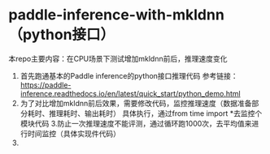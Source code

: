 # paddle-inference-with-mkldnn （python接口）
本repo主要内容：在CPU场景下测试增加mkldnn前后，推理速度变化
1. 首先跑通基本的Paddle inference的python接口推理代码
  参考链接：https://paddle-inference.readthedocs.io/en/latest/quick_start/python_demo.html
2. 为了对比增加mkldnn前后效果，需要修改代码，监控推理速度（数据准备部分耗时、推理耗时、输出耗时）
  具体执行，通过from time import *去监控个模块代码
3.防止一次推理速度不能评测，通过循环跑1000次，去平均值来进行时间监控（具体实现件代码）
4.
